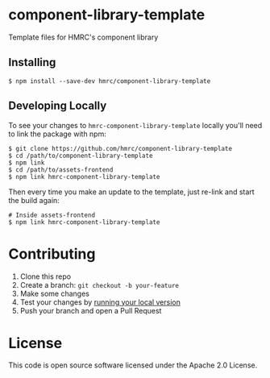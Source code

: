 # component-library-template

Template files for HMRC's component library

## Installing

```
$ npm install --save-dev hmrc/component-library-template
```

## Developing Locally

To see your changes to `hmrc-component-library-template` locally you'll need to link the package with npm:

```
$ git clone https://github.com/hmrc/component-library-template
$ cd /path/to/component-library-template
$ npm link
$ cd /path/to/assets-frontend
$ npm link hmrc-component-library-template
```

Then every time you make an update to the template, just re-link and start the build again:

```
# Inside assets-frontend
$ npm link hmrc-component-library-template
```

# Contributing

1. Clone this repo
2. Create a branch: `git checkout -b your-feature`
3. Make some changes
4. Test your changes by [running your local version](#developing-locally)
5. Push your branch and open a Pull Request

# License

This code is open source software licensed under the Apache 2.0 License.